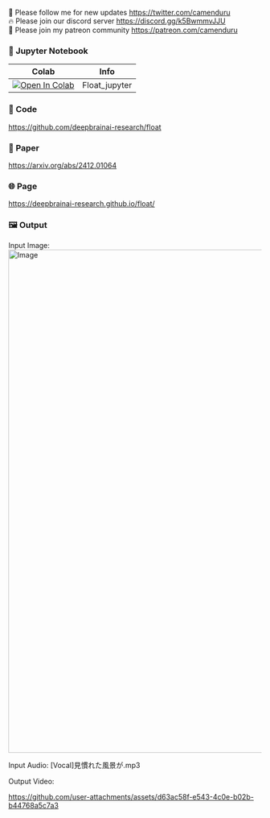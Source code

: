 🐣 Please follow me for new updates https://twitter.com/camenduru <br />
🔥 Please join our discord server https://discord.gg/k5BwmmvJJU <br />
🥳 Please join my patreon community https://patreon.com/camenduru <br />

### 🍊 Jupyter Notebook

| Colab | Info
| --- | --- |
[![Open In Colab](https://colab.research.google.com/assets/colab-badge.svg)](https://colab.research.google.com/github/camenduru/Float-jupyter/blob/main/Float_jupyter.ipynb) | Float_jupyter

### 🧬 Code
https://github.com/deepbrainai-research/float

### 📄 Paper
https://arxiv.org/abs/2412.01064

### 🌐 Page
https://deepbrainai-research.github.io/float/

### 🖼 Output

Input Image:
<img width="664" height="1000" alt="Image" src="https://github.com/user-attachments/assets/9e5fffb4-cb6a-46f6-a7b6-8c17eeacbac5" />

Input Audio:
[Vocal]見慣れた風景が.mp3

Output Video:

https://github.com/user-attachments/assets/d63ac58f-e543-4c0e-b02b-b44768a5c7a3
